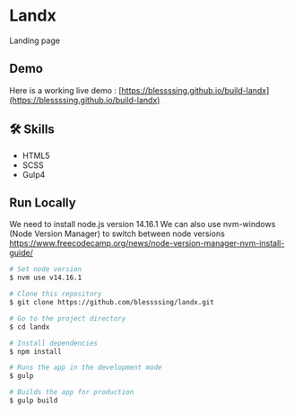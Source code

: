 # Landx

Landing page

## Demo

Here is a working live demo : [https://blessssing.github.io/build-landx](https://blessssing.github.io/build-landx)

## 🛠 Skills

- HTML5
- SCSS
- Gulp4

## Run Locally

We need to install node.js version 14.16.1
We can also use nvm-windows (Node Version Manager) to switch between node versions
https://www.freecodecamp.org/news/node-version-manager-nvm-install-guide/

```bash
# Set node version
$ nvm use v14.16.1

# Clone this repository
$ git clone https://github.com/blessssing/landx.git

# Go to the project directory
$ cd landx

# Install dependencies
$ npm install

# Runs the app in the development mode
$ gulp

# Builds the app for production
$ gulp build
```
